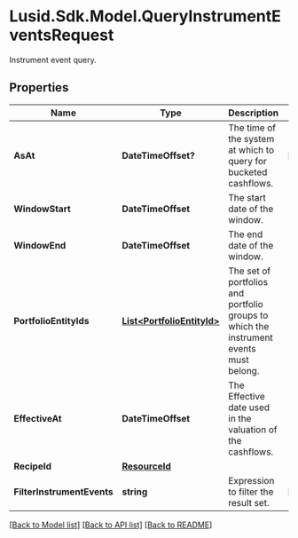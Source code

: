 # Lusid.Sdk.Model.QueryInstrumentEventsRequest
Instrument event query.

## Properties

Name | Type | Description | Notes
------------ | ------------- | ------------- | -------------
**AsAt** | **DateTimeOffset?** | The time of the system at which to query for bucketed cashflows. | [optional] 
**WindowStart** | **DateTimeOffset** | The start date of the window. | 
**WindowEnd** | **DateTimeOffset** | The end date of the window. | 
**PortfolioEntityIds** | [**List&lt;PortfolioEntityId&gt;**](PortfolioEntityId.md) | The set of portfolios and portfolio groups to which the instrument events must belong. | 
**EffectiveAt** | **DateTimeOffset** | The Effective date used in the valuation of the cashflows. | 
**RecipeId** | [**ResourceId**](ResourceId.md) |  | 
**FilterInstrumentEvents** | **string** | Expression to filter the result set. | [optional] 

[[Back to Model list]](../README.md#documentation-for-models) [[Back to API list]](../README.md#documentation-for-api-endpoints) [[Back to README]](../README.md)

